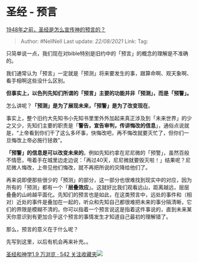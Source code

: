 # 圣经 - 预言
[1948年之前，圣经是怎么宣传神的预言的？](https://www.zhihu.com/question/316958701/answer/638609628)

> Author: #NellNell 
> Last update: *22/08/2021* 
> Link:
> Tag:  

只简单说一点，我们现在对bible特别是旧约中的「预言」的概念的理解是不准确的。

我们通常认为「预言」一定就是「预测」将来要发生的事，跟算命啊、观天象啊、看手相啊这些没什么区别。

**但事实上，以色列先知们所谓的「预言」主要的功能并非「预测」，而是「预警」。**

怎么讲呢？**「预测」是为了展现未来，「预警」是为了改变现在**。

事实上，整个旧约大先知书小先知书里里外外加起来真正涉及到「未来世界」的少之又少，先知们主要的职责是「**警告，宣告审判，传讲悔改的信息**」，通俗点说就是，“上帝看到你们干了这么多坏事，快悔改吧，再不悔改就要灭忙了，但你们一旦悔改上帝必施行拯救”。

**「预警」的信息是可以改变未来的**。例如先知约拿在尼尼微的「预警」，虽然百般不情愿，甩着手在城里边走边说：「再过40天，尼尼微就要毁灭啦！」结果呢？尼尼微人悔改，上帝见他们悔改，就不再把所说的灾降给他们了。

再来说即便那些很少的「预测」的部分，这一部分也很难找到现实中的对应，因为所有的「预测」都有一个「**层叠效应**」。这就好比我们观看远山，距离越远，层层叠叠的山岭越平面化。先知们的预言也是如此，在这类预言中，远处的事件和（相对）近处的事件是叠加在一起的，听众和先知自己都很难把未来的事分隔清晰，它们的界限是模糊不清的。你可以指着一个预言说这是指着这件事说的，直到未来某天你意识到有更加合乎这个预言的事情发生才知道自己最初的理解错了。

那么，预言的意义在于什么呢？

先写到这里，以后有机会再来补充。。

[圣经和神学1.9 万浏览 · 542 关注收藏夹![](https://pic2.zhimg.com/80/v2-b2918ef3f9c19572ba524ac59316a917_1440w.png)](https://www.zhihu.com/collection/313814574)